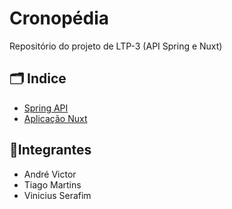 # Cronopédia
 Repositório do projeto de LTP-3 (API Spring e Nuxt)

## 🗂 Indice 
- [Spring API](/spring)
- [Aplicação Nuxt](/nuxt)

## 🔺Integrantes
- André Victor
- Tiago Martins
- Vinicius Serafim
